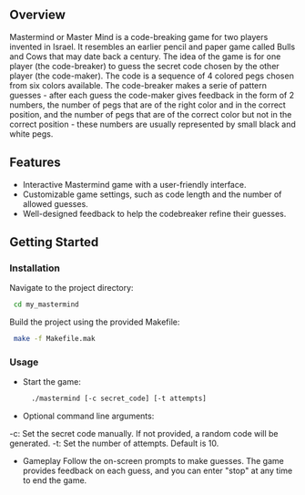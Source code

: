 ## Overview

Mastermind or Master Mind is a code-breaking game for two players invented in Israel. It resembles an earlier pencil and paper game called Bulls and Cows that may date back a century.
The idea of the game is for one player (the code-breaker) to guess the secret code chosen by the other player (the code-maker). The code is a sequence of 4 colored pegs chosen from six colors available. The code-breaker makes a serie of pattern guesses - after each guess the code-maker gives feedback in the form of 2 numbers, the number of pegs that are of the right color and in the correct position, and the number of pegs that are of the correct color but not in the correct position - these numbers are usually represented by small black and white pegs.

## Features

- Interactive Mastermind game with a user-friendly interface.
- Customizable game settings, such as code length and the number of allowed guesses.
- Well-designed feedback to help the codebreaker refine their guesses.

## Getting Started

### Installation

Navigate to the project directory:

```bash
 cd my_mastermind
```

Build the project using the provided Makefile:

```bash
 make -f Makefile.mak
```

### Usage

- Start the game:

  ```bash
    ./mastermind [-c secret_code] [-t attempts]
  ```

- Optional command line arguments:

-c: Set the secret code manually. If not provided, a random code will be generated.
-t: Set the number of attempts. Default is 10.

- Gameplay
  Follow the on-screen prompts to make guesses. The game provides feedback on each guess, and you can enter "stop" at any time to end the game.
